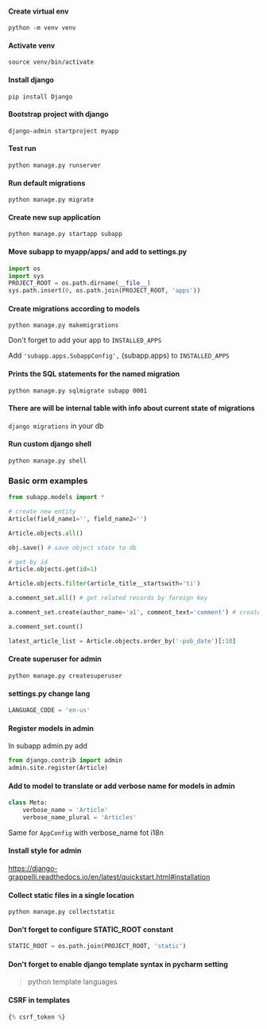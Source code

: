 #### Create virtual env
```shell script
python -m venv venv
```

#### Activate venv
```shell script
source venv/bin/activate
```

#### Install django
```shell script
pip install Django
```

#### Bootstrap project with django
```shell script
django-admin startproject myapp
```

#### Test run
```shell script
python manage.py runserver
```

#### Run default migrations
```shell script
python manage.py migrate
```

#### Create new sup application
```shell script
python manage.py startapp subapp
```

#### Move subapp to myapp/apps/ and add to settings.py
```python
import os
import sys
PROJECT_ROOT = os.path.dirname(__file__)
sys.path.insert(0, os.path.join(PROJECT_ROOT, 'apps'))
```

#### Create migrations according to models
```shell script
python manage.py makemigrations
```
Don't forget to add your app to `INSTALLED_APPS`

Add `'subapp.apps.SubappConfig',` (subapp.apps) to `INSTALLED_APPS`

#### Prints the SQL statements for the named migration
```shell script
python manage.py sqlmigrate subapp 0001
```

#### There are will be internal table with info about current state of migrations
`django migrations` in your db

#### Run custom django shell
```shell script
python manage.py shell
```

### Basic orm examples
```python
from subapp.models import *

# create new entity
Article(field_name1='', field_name2='')

Article.objects.all()

obj.save() # save object state to db

# get by id
Article.objects.get(id=1)

Article.objects.filter(article_title__startswith='ti')

a.comment_set.all() # get related records by foreign key

a.comment_set.create(author_name='a1', comment_text='comment') # create related record

a.comment_set.count()

latest_article_list = Article.objects.order_by('-pub_date')[:10]
```

#### Create superuser for admin
```shell script
python manage.py createsuperuser
```

#### settings.py change lang
```python
LANGUAGE_CODE = 'en-us'
```

#### Register models in admin 
In subapp admin.py add
```python
from django.contrib import admin
admin.site.register(Article)
```

#### Add to model to translate or add verbose name for models in admin
```python
class Meta:
    verbose_name = 'Article'
    verbose_name_plural = 'Articles'
```

Same for `AppConfig` with verbose_name fot i18n

#### Install style for admin
https://django-grappelli.readthedocs.io/en/latest/quickstart.html#installation

#### Collect static files in a single location
```shell script
python manage.py collectstatic
```

#### Don't forget to configure STATIC_ROOT constant
```python
STATIC_ROOT = os.path.join(PROJECT_ROOT, 'static')
```

#### Don't forget to enable django template syntax in pycharm setting
> python template languages

#### CSRF in templates
```python
{% csrf_token %}
```